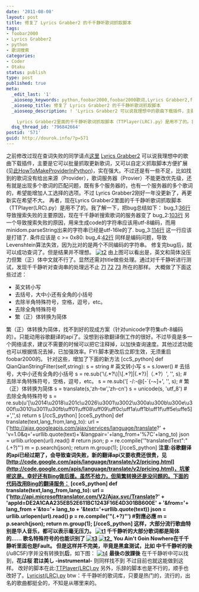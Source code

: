 ```yaml
---
date: '2011-08-08'
layout: post
title: 修复了 Lyrics Grabber2 的千千静听歌词抓取脚本
tags:
- foobar2000
- Lyrics Grabber2
- python
- 歌词搜索
categories:
- Coder
- Otaku
status: publish
type: post
published: true
meta:
  _edit_last: '1'
  _aioseop_keywords: python,foobar2000,foobar2000歌词,Lyrics Grabber2,foobar2000千千静听,千千静听,谷歌翻译api
  _aioseop_title: 修复了 Lyrics Grabber2 的千千静听歌词抓取脚本
  _aioseop_description: ! 'Lyrics Grabber2 可以说我理想中的歌曲下载插件，主要是它可以批量抓取更新歌词，又可以自定义抓取脚本方便扩展，实在强大。

    Lyrics Grabber2里面的千千静听歌词抓取脚本（TTPlayer(LRC).py）是用不了的。我修复了一下'
  dsq_thread_id: '796842664'
postid: '571'
guid: http://dourok.info/?p=571
---
```

之前修改过现在查词失败的同学请点[这里](#attention) [Lyrics
Grabber2](http://code.google.com/p/lyricsgrabber2/)
可以说我理想中的歌曲下载插件，主要是它可以批量抓取更新歌词，又可以自定义抓取脚本方便扩展(见[此HowToMakeProviderInPython](http://code.google.com/p/lyricsgrabber/wiki/HowToMakeProviderInPython))，实在强大。不过还是有一些不足，比如找到的歌词没有给出来源（Provider），歌词服务器（Provier）不能更改优先级，还有就是出现多个歌词的匹配问题，既有多个服务器的，也有一个服务器的多个歌词的，希望能增加人工选择的选项。不过 Lyrics
Grabber2刚好一年没更新了，再更新实在希望不大。 再者，现在Lyrics
Grabber2里面的千千静听歌词抓取脚本（TTPlayer(LRC).py）是用不了的。我了解一下，把bug总结如下：
bug\_1:[36行](http://code.google.com/p/lyricsgrabber2/source/browse/trunk/foo_lyricsgrabber2/dist/pygrabber/scripts/TTPlayer(LRC).py#36)
导致搜索失败的主要原因，现在千千静听搜索歌词的服务器变了
bug\_2:[103行](http://code.google.com/p/lyricsgrabber2/source/browse/trunk/foo_lyricsgrabber2/dist/pygrabber/scripts/TTPlayer(LRC).py#103)
另一个导致搜索失败的原因，用来生成code的字符串应该用utf-8编码，而用minidom.parseString出来的字符串已经是utf-16le的了.
bug\_3:[114行](http://code.google.com/p/lyricsgrabber2/source/browse/trunk/foo_lyricsgrabber2/dist/pygrabber/scripts/TTPlayer(LRC).py#144)
这一行应该是打错了. 条件应该是 c \>= 0x80:
bug\_4:[42行](http://code.google.com/p/lyricsgrabber2/source/browse/trunk/foo_lyricsgrabber2/dist/pygrabber/scripts/TTPlayer(LRC).py#42)
同样是编码问题，导致Levenshtein算法失效，因为比对的是两个不同编码的字符串。
修复完bug后，就可以成功查词了。但是结果并不理想。
[![](http://dourok.info/wp-content/uploads/2011/08/t2.png "t2")](http://dourok.info/wp-content/uploads/2011/08/t2.png)
由上图可以看出是，英文和简体没压力但繁（正）体中文就不行了。显然还需对title做些处理。通过对千千静听进行测试，发现千千静听对查询串的处理远不止
[71](http://code.google.com/p/lyricsgrabber2/source/browse/trunk/foo_lyricsgrabber2/dist/pygrabber/scripts/TTPlayer(LRC).py#71)
[72](http://code.google.com/p/lyricsgrabber2/source/browse/trunk/foo_lyricsgrabber2/dist/pygrabber/scripts/TTPlayer(LRC).py#72)
[73](http://code.google.com/p/lyricsgrabber2/source/browse/trunk/foo_lyricsgrabber2/dist/pygrabber/scripts/TTPlayer(LRC).py#73)
所在的那样。 大概做了下面这些过滤：

-   英文转小写
-   去括号，大中小还有全角的小括号
-   去除半角特殊符号，空格，逗号，etc。
-   去除全角特殊符号
-   繁（正）体转换为简体

繁（正）体转换为简体，找不到好的现成方案（针对unicode字符集uft-8编码的）。只能动用谷歌翻译的api了。没想到谷歌翻译倒工作的很好。不过毕竟是多一个网络请求，建议不需要的时候可以把它注释掉，以加快查询速度。其他过滤功能也可以根据情况去掉，已加强效率。FYI:脚本更改后立即生效，无须重启foobar2000的。
针对这些，增加了下面的新方法 [ccS\_python] def
QianQianStringFilter(self,string): s = string \# 英文转小写 s =
s.lower() \# 去括号，大中小还有全角的小括号 s =
re.sub('\\(.\*?\\)|\\[.\*?]|{.\*?}|（.\*?）', '', s); \#
去除半角特殊符号，空格，逗号，etc。 s = re.sub('[ -/:-@[-\`{-\~]+', '', s);
\# 繁（正）体转换为简体 s = translate(s,'zh-tw','zh-cn') s = unicode(s,
'utf\_8') \# 去除全角特殊符号 s =
re.sub(u'[\\u2014\\u2018\\u201c\\u2026\\u3001\\u3002\\u300a\\u300b\\u300e\\u300f\\u3010\\u3011\\u30fb\\uff01\\uff08\\uff09\\uff0c\\uff1a\\uff1b\\uff1f\\uff5e\\uffe5]+','',s)
return s [/ccS\_python] [cceS\_python] def
translate(text,lang\_from,lang\_to): url =
('http://ajax.googleapis.com/ajax/services/language/translate?' +
'v=1.0&q='+urllib.quote(text)+'&langpair='+lang\_from+'%7C'+lang\_to)
json = urllib.urlopen(url).read() \# return json; p =
re.compile('"translatedText":"(.+?)"') m = p.search(json); return
m.group(1); [/cceS\_python]
**注意:**谷歌翻译的api已经过期了，会导致查词失败，新的翻译api又要收费还很贵，见[http://code.google.com/apis/language/translate/v2/pricing.html](http://code.google.com/apis/language/translate/v2/pricing.html)，坑爹呢这是。幸好还有Bing做后援。虽然不给力，但简繁转换还是没问题的。下面的代码改用Bing的翻译服务：
[cceS\_python] def translate(text,lang\_from,lang\_to): url =
('http://api.microsofttranslator.com/V2/Ajax.svc/Translate?' +
'appId=DE2A1CAA235EB52E611BC1243F16E4D301BB600E' + '&from='+ lang\_from
+'&to='+ lang\_to + '&text='+urllib.quote(text)) json =
urllib.urlopen(url).read() p = re.compile('"(.+?)"') \#對應必應 m =
p.search(json); return m.group(1); [/cceS\_python]
这样，大部分流行歌曲特别是华人音乐，都可以表示毫无压力。
[![](http://dourok.info/wp-content/uploads/2011/08/t1.png "t1")](http://dourok.info/wp-content/uploads/2011/08/t1.png)
千千静听的大部分歌词都是简体的…… 歌名特殊符号的也能识别了
[![](http://dourok.info/wp-content/uploads/2011/08/t3.png "t3")](http://dourok.info/wp-content/uploads/2011/08/t3.png)
[![](http://dourok.info/wp-content/uploads/2011/08/t2_.png "t2_")](http://dourok.info/wp-content/uploads/2011/08/t2_.png)
You Ain't Goin Nowhere在千千静听里面也是Fault。
但是这样并不完美，毕竟是黑盒测试，比如
中千千静听的**後**(/u8C5F)字并没有转换到**后**，如下图：
[![](http://dourok.info/wp-content/uploads/2011/08/t4.png "t4")](http://dourok.info/wp-content/uploads/2011/08/t4.png)
**最後の放課後** 在千千静听中可以找到，**花は桜 君は美し
-instrumental-** 则同样找不到 不过目前也就这能做到这样。
改好的脚本在此:[TTPlayer(LRC).py](http://code.dourok.info/python/foo_lyricsgrabber2_scripts/TTPlayer(LRC).py)
另外，乐辞的脚本也是不行的，顺手也改好了。[Lyricist(LRC).py](http://code.dourok.info/python/foo_lyricsgrabber2_scripts/Lyricist(LRC).py "Lyricist(LRC).py")
btw：千千静听的歌词库，只要是热门的，流行的，出名的歌曲都挺全的，不知是从哪里来的。
 
